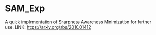# SAM_Exp
A quick implementation of Sharpness Awareness Minimization for further use. LINK: https://arxiv.org/abs/2010.01412
